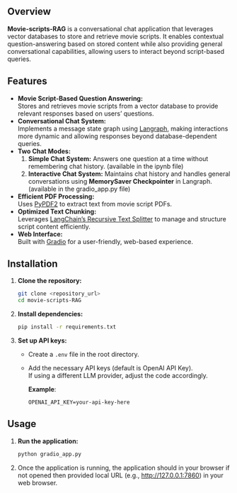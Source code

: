    ## Overview
   **Movie-scripts-RAG** is a conversational chat application that leverages vector databases to store and retrieve movie scripts. It enables contextual question-answering based on stored content while also providing general conversational capabilities, allowing users to interact beyond script-based queries.

   ## Features
   - **Movie Script-Based Question Answering:**  
     Stores and retrieves movie scripts from a vector database to provide relevant responses based on users’ questions.
   - **Conversational Chat System:**  
     Implements a message state graph using [Langraph](https://github.com/blackhc/langraph), making interactions more dynamic and allowing responses beyond database-dependent queries.
   - **Two Chat Modes:**
     1. **Simple Chat System:** Answers one question at a time without remembering chat history. (available in the ipynb file)
     2. **Interactive Chat System:** Maintains chat history and handles general conversations using **MemorySaver Checkpointer** in Langraph. (available in the gradio_app.py file)
   - **Efficient PDF Processing:**  
     Uses [PyPDF2](https://pypi.org/project/PyPDF2/) to extract text from movie script PDFs.
   - **Optimized Text Chunking:**  
     Leverages [LangChain’s Recursive Text Splitter](https://python.langchain.com/docs/modules/data_connection/document_loaders/document_transformation) to manage and structure script content efficiently.
   - **Web Interface:**  
     Built with [Gradio](https://gradio.app/) for a user-friendly, web-based experience.

   ## Installation

   1. **Clone the repository:**
      ```bash
      git clone <repository_url>
      cd movie-scripts-RAG
      ```

   2. **Install dependencies:**
      ```bash
      pip install -r requirements.txt
      ```

   3. **Set up API keys:**
      - Create a `.env` file in the root directory.
      - Add the necessary API keys (default is OpenAI API Key).  
        If using a different LLM provider, adjust the code accordingly.  
        
        **Example**:
        ```
        OPENAI_API_KEY=your-api-key-here
        ```

   ## Usage

   1. **Run the application:**
      ```bash
      python gradio_app.py
      ```
   2. Once the application is running, the application should in your browser if not opened then provided local URL (e.g., http://127.0.0.1:7860) in your web browser.
